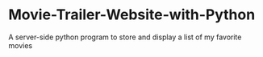 # Movie-Trailer-Website-with-Python
A server-side python program to store and display a list of my favorite movies
